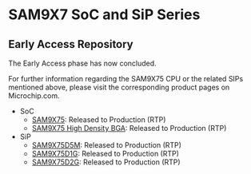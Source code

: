 # SAM9X7 SoC and SiP Series
## Early Access Repository
The Early Access phase has now concluded.

For further information regarding the SAM9X75 CPU or the related SIPs mentioned above, please visit the corresponding product pages on Microchip.com.
* SoC
  * [SAM9X75](https://www.microchip.com/en-us/product/SAM9X75): Released to Production (RTP)
  * [SAM9X75 High Density BGA](https://www.microchip.com/en-us/product/SAM9X75): Released to Production (RTP)
* SiP
  * [SAM9X75D5M](https://www.microchip.com/en-us/product/SAM9X75D5M): Released to Production (RTP)
  * [SAM9X75D1G](https://www.microchip.com/en-us/product/SAM9X75D1G): Released to Production (RTP)
  * [SAM9X75D2G](https://www.microchip.com/en-us/product/SAM9X75D2G): Released to Production (RTP)
 

